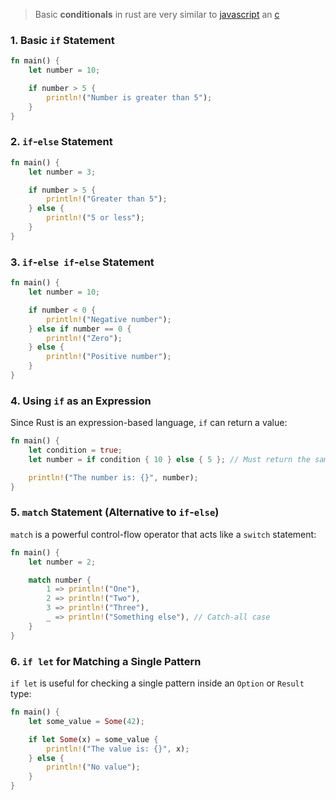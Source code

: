 >Basic **conditionals** in rust are very similar to [javascript](computer-science/docs/javascript/contents-javascript.md) an [c](contents-c.md) 

### 1. **Basic `if` Statement**
```rust
fn main() {
    let number = 10;

    if number > 5 {
        println!("Number is greater than 5");
    }
}
```

### 2. **`if`-`else` Statement**
```rust
fn main() {
    let number = 3;

    if number > 5 {
        println!("Greater than 5");
    } else {
        println!("5 or less");
    }
}
```

### 3. **`if`-`else if`-`else` Statement**
```rust
fn main() {
    let number = 10;

    if number < 0 {
        println!("Negative number");
    } else if number == 0 {
        println!("Zero");
    } else {
        println!("Positive number");
    }
}
```

### 4. **Using `if` as an Expression**
Since Rust is an expression-based language, `if` can return a value:
```rust
fn main() {
    let condition = true;
    let number = if condition { 10 } else { 5 }; // Must return the same type

    println!("The number is: {}", number);
}
```

### 5. **`match` Statement (Alternative to `if`-`else`)**
`match` is a powerful control-flow operator that acts like a `switch` statement:
```rust
fn main() {
    let number = 2;

    match number {
        1 => println!("One"),
        2 => println!("Two"),
        3 => println!("Three"),
        _ => println!("Something else"), // Catch-all case
    }
}
```

### 6. **`if let` for Matching a Single Pattern**
`if let` is useful for checking a single pattern inside an `Option` or `Result` type:
```rust
fn main() {
    let some_value = Some(42);

    if let Some(x) = some_value {
        println!("The value is: {}", x);
    } else {
        println!("No value");
    }
}
```
 